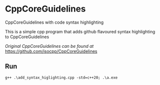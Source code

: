 # CppCoreGuidelines
CppCoreGuidelines with code syntax highlighting

This is a simple cpp program that adds github flavoured syntax highlighting to CppCoreGuidelines

*Original CppCoreGuidelines can be found at* https://github.com/isocpp/CppCoreGuidelines

## Run 
    g++ .\add_syntax_higlighting.cpp -std=c++20; .\a.exe